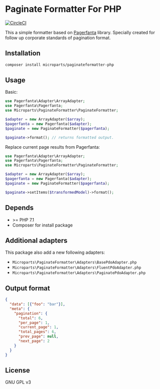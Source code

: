 Paginate Formatter For PHP
==========================

[![CircleCI](https://circleci.com/gh/microparts/paginateformatter-php/tree/master.svg?style=svg)](https://circleci.com/gh/microparts/paginateformatter-php/tree/master)

This a simple formatter based on [Pagerfanta](https://github.com/whiteoctober/Pagerfanta) library.
Specially created for follow up corporate standards of pagination format.

## Installation

```bash
composer install microparts/paginateformatter-php
```

## Usage

Basic:
```php
use Pagerfanta\Adapter\ArrayAdapter;
use Pagerfanta\Pagerfanta;
use Microparts\PaginateFormatter\PaginateFormatter;

$adapter = new ArrayAdapter($array);
$pagerfanta = new Pagerfanta($adapter);
$paginate = new PaginateFormatter($pagerfanta);

$paginate->format(); // returns formatted output.
```

Replace current page results from Pagerfanta:
```php
use Pagerfanta\Adapter\ArrayAdapter;
use Pagerfanta\Pagerfanta;
use Microparts\PaginateFormatter\PaginateFormatter;

$adapter = new ArrayAdapter($array);
$pagerfanta = new Pagerfanta($adapter);
$paginate = new PaginateFormatter($pagerfanta);

$paginate->setItems($transformedModel)->format();
```

## Depends

* \>= PHP 7.1
* Composer for install package

## Additional adapters

This package also add a new following adapters:

*  `Microparts\PaginateFormatter\Adapters\BasePdoAdapter.php`
*  `Microparts\PaginateFormatter\Adapters\FluentPdoAdapter.php`
*  `Microparts\PaginateFormatter\Adapters\PaginatePdoAdapter.php`

## Output format

```json
{
  "data": [{"foo": "bar"}],
  "meta": {
    "pagination": {
      "total": 6,
      "per_page": 1,
      "current_page": 1,
      "total_pages": 6,
      "prev_page": null,
      "next_page": 2
    }
  }
}
```

## License

GNU GPL v3

